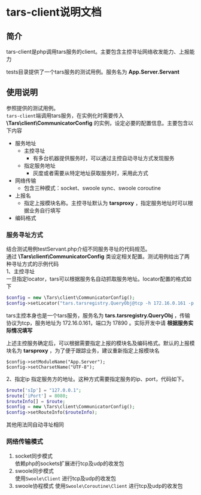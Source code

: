 # tars-client说明文档

## 简介
tars-client是php调用tars服务的client。主要包含主控寻址网络收发能力、上报能力

tests目录提供了一个tars服务的测试用例。服务名为 **App.Server.Servant**

## 使用说明
参照提供的测试用例。  
`tars-client`端调用tars服务，在实例化时需要传入 **\Tars\client\CommunicatorConfig** 的实例，设定必要的配置信息。主要包含以下内容  
* 服务地址
    * 主控寻址
        * 有多台机器提供服务时，可以通过主控自动寻址方式发现服务
    * 指定服务地址
        * 灰度或者需要从特定地址获取服务时，采用此方式
* 网络传输
    * 包含三种模式：socket、swoole sync、swoole coroutine
* 上报名
    * 指定上报模块名称。主控寻址默认为 **tarsproxy** ，指定服务地址时可以根据业务自行填写
* 编码格式

### 服务寻址方式
结合测试用例testServant.php介绍不同服务寻址的代码规范。  
通过 **\Tars\client\CommunicatorConfig** 类设定相关配置。测试用例给出了两种寻址方式的示例代码  
1、主控寻址  
一旦指定locator，tars可以根据服务名自动抓取服务地址。locator配置的格式如下  
```php
$config = new \Tars\client\CommunicatorConfig();
$config->setLocator("tars.tarsregistry.QueryObj@tcp -h 172.16.0.161 -p 17890");
```
tars主控本身也是一个tars服务，服务名为 **tars.tarsregistry.QueryObj** ，传输协议为tcp，服务地址为 172.16.0.161，端口为 17890 。实际开发中请 **根据服务实际情况填写**  

上述主控服务确定后，可以根据需要指定上报的模块名及编码格式。默认的上报模块名为 **tarsproxy** ，为了便于跟踪业务，建议重新指定上报模块名
```
$config->setModuleName("App.Server");
$config->setCharsetName("UTF-8");
```

2、指定ip
指定服务方的地址。这种方式需要指定服务的ip、port，代码如下。
```php
$route['sIp'] = "127.0.0.1";
$route['iPort'] = 8080;
$routeInfo[] = $route;
$config = new \Tars\client\CommunicatorConfig();
$config->setRouteInfo($routeInfo);
```
其他用法同自动寻址相同

### 网络传输模式
1. socket同步模式  
依赖php的sockets扩展进行tcp及udp的收发包
2. swoole同步模式  
使用`Swoole\Client` 进行tcp及udp的收发包
3. swoole协程模式
使用`Swoole\Coroutine\Client` 进行tcp及udp的收发包